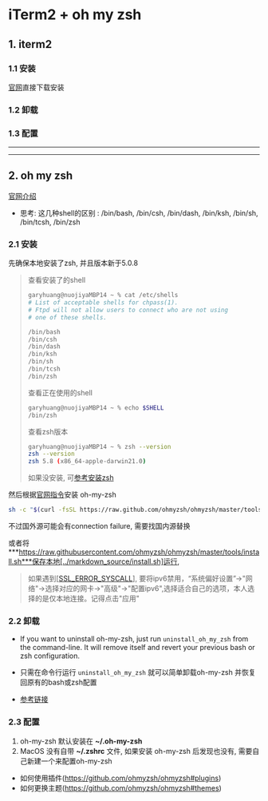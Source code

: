 # iTerm2 + oh my zsh

## 1. iterm2
### 1.1 安装
[官网](https://iterm2.com/)直接下载安装

### 1.2 卸载


### 1.3 配置

---
---

## 2. oh my zsh
[官网介绍](https://github.com/ohmyzsh/ohmyzsh)  
- 思考: 这几种shell的区别 : /bin/bash, /bin/csh, /bin/dash, /bin/ksh, /bin/sh, /bin/tcsh, /bin/zsh

### 2.1 安装 
先确保本地安装了zsh, 并且版本新于5.0.8  
> 查看安装了的shell
> ```bash
> garyhuang@nuojiyaMBP14 ~ % cat /etc/shells 
> # List of acceptable shells for chpass(1).
> # Ftpd will not allow users to connect who are not using
> # one of these shells.
> 
> /bin/bash
> /bin/csh
> /bin/dash
> /bin/ksh
> /bin/sh
> /bin/tcsh
> /bin/zsh
> ```
> 
> 查看正在使用的shell
> ```bash
> garyhuang@nuojiyaMBP14 ~ % echo $SHELL
> /bin/zsh
> ```
>
> 查看zsh版本
> ```bash
> garyhuang@nuojiyaMBP14 ~ % zsh --version
> zsh --version
> zsh 5.8 (x86_64-apple-darwin21.0)
> ```
> 如果没安装, 可[参考安装zsh](https://github.com/ohmyzsh/ohmyzsh/wiki/Installing-ZSH)  
> 

然后根据[官网指令](https://ohmyz.sh/#install)安装 oh-my-zsh
```bash
sh -c "$(curl -fsSL https://raw.github.com/ohmyzsh/ohmyzsh/master/tools/install.sh)"
```

不过国外源可能会有connection failure, 需要找国内源替换 

或者将***https://raw.githubusercontent.com/ohmyzsh/ohmyzsh/master/tools/install.sh***保存本地[../markdown_source/install.sh]运行, 
> 如果遇到[[SSL_ERROR_SYSCALL](https://www.cnblogs.com/life-of-coding/p/12822614.html)], 要将ipv6禁用，“系统偏好设置”->"网络"->选择对应的网卡->"高级"->"配置ipv6",选择适合自己的选项，本人选择的是仅本地连接。记得点击"应用"  

### 2.2 卸载
- If you want to uninstall oh-my-zsh, just run ```uninstall_oh_my_zsh``` from the command-line. It will remove itself and revert your previous bash or zsh configuration.  

- 只需在命令行运行 ```uninstall_oh_my_zsh``` 就可以简单卸载oh-my-zsh 并恢复回原有的bash或zsh配置  

- [参考链接](https://github.com/ohmyzsh/ohmyzsh#uninstalling-oh-my-zsh)

### 2.3 配置
1. oh-my-zsh 默认安装在 **~/.oh-my-zsh**  
2. MacOS 没有自带 **~/.zshrc** 文件, 如果安装 oh-my-zsh 后发现也没有, 需要自己新建一个来配置oh-my-zsh


- 如何使用插件(https://github.com/ohmyzsh/ohmyzsh#plugins)
- 如何更换主题(https://github.com/ohmyzsh/ohmyzsh#themes)




